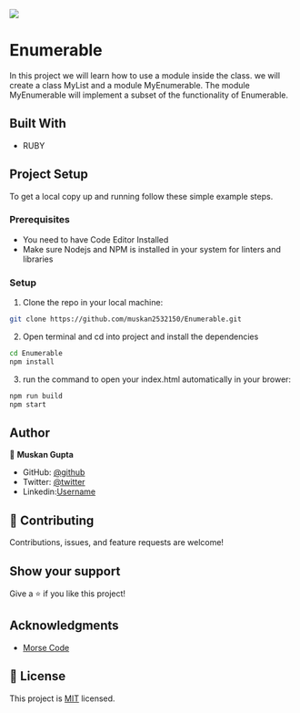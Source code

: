 ![](https://img.shields.io/badge/Microverse-blueviolet)

# Enumerable
In this project we will learn how to use a module inside the class. we will create a class MyList and a module MyEnumerable. The module MyEnumerable will implement a subset of the functionality of Enumerable.

## Built With
- RUBY

## Project Setup
To get a local copy up and running follow these simple example steps.

### Prerequisites

- You need to have Code Editor Installed
- Make sure Nodejs and NPM is installed in your system for linters and libraries

### Setup
1. Clone the repo in your local machine:
```bash
git clone https://github.com/muskan2532150/Enumerable.git
```
2. Open terminal and cd into project and install the dependencies
```bash
cd Enumerable
npm install
```

3. run the command to open your index.html automatically in your brower:
```bash
npm run build
npm start
```

## Author

👤 **Muskan Gupta**

- GitHub: [@github](https://github.com/muskan2532150)
- Twitter: [@twitter](muskan2532150)
- Linkedin:[Username](https://www.linkedin.com/in/muskan-gupta-869165225/)

## 🤝 Contributing

Contributions, issues, and feature requests are welcome!

## Show your support

Give a ⭐️ if you like this project!

## Acknowledgments
- [Morse Code](https://github.com/microverseinc/curriculum-ruby/blob/main/simple-ruby/morse_code.md)

## 📝 License

This project is [MIT](./MIT.md) licensed.
